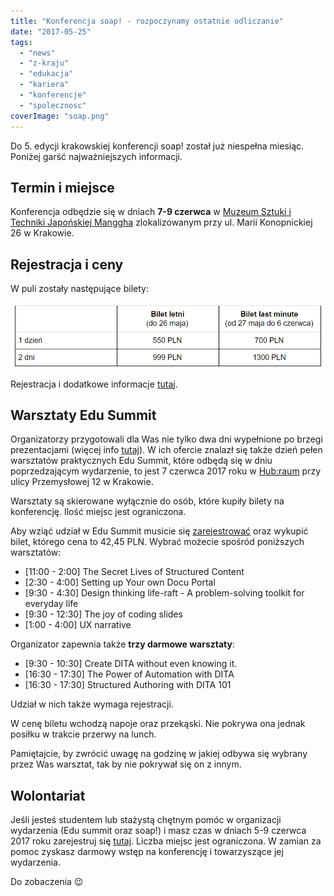 ```yaml
---
title: "Konferencja soap! - rozpoczynamy ostatnie odliczanie"
date: "2017-05-25"
tags:
  - "news"
  - "z-kraju"
  - "edukacja"
  - "kariera"
  - "konferencje"
  - "spolecznosc"
coverImage: "soap.png"
---
```


Do 5. edycji krakowskiej konferencji soap! został już niespełna miesiąc. Poniżej
garść najważniejszych informacji.

## Termin i miejsce

Konferencja odbędzie się w dniach **7-9 czerwca** w
[Muzeum Sztuki i Techniki Japońskiej Manggha](http://manggha.pl/) zlokalizowanym
przy ul. Marii Konopnickiej 26 w Krakowie.

## Rejestracja i ceny

W puli zostały następujące bilety:

![](images/soap_ceny.png)

Rejestracja i dodatkowe informacje [tutaj](http://soapconf.com/#ticket).

## Warsztaty Edu Summit

Organizatorzy przygotowali dla Was nie tylko dwa dni wypełnione po brzegi
prezentacjami (więcej info
[tutaj](http://techwriter.pl/konferencja-soap-2017-5-edycja-coraz-blizej/)). W
ich ofercie znalazł się także dzień pełen warsztatów praktycznych Edu Summit,
które odbędą się w dniu poprzedzającym wydarzenie, to jest 7 czerwca 2017 roku w
[Hub:raum](https://www.google.pl/maps/place/hub:raum+Krak%C3%B3w/@50.0484081,19.9574938,17z/data=!3m1!4b1!4m5!3m4!1s0x47165b4622cb3c7d:0xf61fa9a672a7f6fa!8m2!3d50.0484081!4d19.9596825)
przy ulicy Przemysłowej 12 w Krakowie.

Warsztaty są skierowane wyłącznie do osób, które kupiły bilety na konferencję.
Ilość miejsc jest ograniczona.

Aby wziąć udział w Edu Summit musicie się
[zarejestrować](http://soapconf.com/edusummit/) oraz wykupić bilet, którego cena
to 42,45 PLN. Wybrać możecie spośród poniższych warsztatów:

- \[11:00 - 2:00\] The Secret Lives of Structured Content
- \[2:30 - 4:00\] Setting up Your own Docu Portal
- \[9:30 - 4:30\] Design thinking life-raft - A problem-solving toolkit for
  everyday life
- \[9:30 - 12:30\] The joy of coding slides
- \[1:00 - 4:00\] UX narrative

Organizator zapewnia także **trzy darmowe warsztaty**:

- \[9:30 - 10:30\] Create DITA without even knowing it.
- \[16:30 - 17:30\] The Power of Automation with DITA
- \[16:30 - 17:30\] Structured Authoring with DITA 101

Udział w nich także wymaga rejestracji.

W cenę biletu wchodzą napoje oraz przekąski. Nie pokrywa ona jednak posiłku w
trakcie przerwy na lunch.

Pamiętajcie, by zwrócić uwagę na godzinę w jakiej odbywa się wybrany przez Was
warsztat, tak by nie pokrywał się on z innym.

## Wolontariat

Jeśli jesteś studentem lub stażystą chętnym pomóc w organizacji wydarzenia (Edu
summit oraz soap!) i masz czas w dniach 5-9 czerwca 2017 roku zarejestruj się
[tutaj](http://soapconf.com/#ticket). Liczba miejsc jest ograniczona. W zamian
za pomoc zyskasz darmowy wstęp na konferencję i towarzyszące jej wydarzenia.

Do zobaczenia 😉
